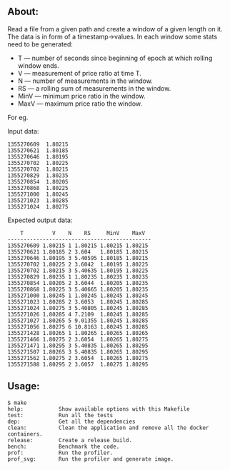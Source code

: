 About:
---


Read a file from a given path and create a window of a given length on it.
The data is in form of a timestamp->values.
In each window some stats need to be generated:

- T — number of seconds since beginning of epoch at which rolling window ends.
- V — measurement of price ratio at time T.
- N — number of measurements in the window.
- RS — a rolling sum of measurements in the window.
- MinV — minimum price ratio in the window.
- MaxV — maximum price ratio the window.

For eg.

Input data:

  ```
  1355270609  1.80215
  1355270621  1.80185
  1355270646  1.80195
  1355270702  1.80225
  1355270702  1.80215
  1355270829  1.80235
  1355270854  1.80205
  1355270868  1.80225
  1355271000  1.80245
  1355271023  1.80285
  1355271024  1.80275
  ```
Expected output data:

```
    T         V    N    RS     MinV    MaxV
---------------------------------------------
1355270609 1.80215 1 1.80215 1.80215 1.80215
1355270621 1.80185 2 3.604   1.80185 1.80215
1355270646 1.80195 3 5.40595 1.80185 1.80215
1355270702 1.80225 2 3.6042  1.80195 1.80225
1355270702 1.80215 3 5.40635 1.80195 1.80225
1355270829 1.80235 1 1.80235 1.80235 1.80235
1355270854 1.80205 2 3.6044  1.80205 1.80235
1355270868 1.80225 3 5.40665 1.80205 1.80235
1355271000 1.80245 1 1.80245 1.80245 1.80245
1355271023 1.80285 2 3.6053  1.80245 1.80285
1355271024 1.80275 3 5.40805 1.80245 1.80285
1355271026 1.80285 4 7.2109  1.80245 1.80285
1355271027 1.80265 5 9.01355 1.80245 1.80285
1355271056 1.80275 6 10.8163 1.80245 1.80285
1355271428 1.80265 1 1.80265 1.80265 1.80265
1355271466 1.80275 2 3.6054  1.80265 1.80275
1355271471 1.80295 3 5.40835 1.80265 1.80295
1355271507 1.80265 3 5.40835 1.80265 1.80295
1355271562 1.80275 2 3.6054  1.80265 1.80275
1355271588 1.80295 2 3.6057  1.80275 1.80295
```

Usage:
---

```
$ make
help:           Show available options with this Makefile
test:           Run all the tests
dep:            Get all the dependencies
clean:          Clean the application and remove all the docker containers.
release:        Create a release build.
bench:	        Benchmark the code.
prof:           Run the profiler.
prof_svg:       Run the profiler and generate image.
```

